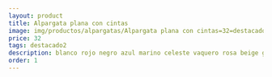 ```yaml
---
layout: product
title: Alpargata plana con cintas
image: img/productos/alpargatas/Alpargata plana con cintas=32=destacado2=blanco rojo negro azul marino celeste vaquero rosa beige gaimo.webp
price: 32
tags: destacado2
description: blanco rojo negro azul marino celeste vaquero rosa beige gaimo
order: 1
---
```

